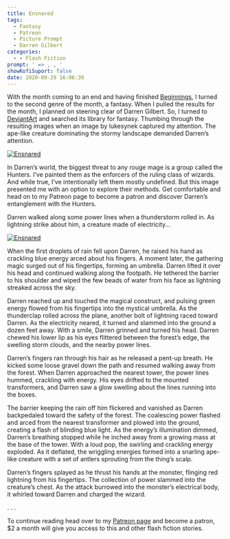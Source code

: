 ```yaml
---
title: Ensnared
tags:
  - Fantasy
  - Patreon
  - Picture Prompt
  - Darren Gilbert
categories:
  - - Flash Fiction
prompt: ' => , , '
showKofiSuport: false
date: 2020-09-29 16:06:39
---
```


With the month coming to an end and having finished [Beginnings](/archives/2020/09/28/beginnings), I turned to the second genre of the month, a fantasy. When I pulled the results for the month, I planned on steering clear of Darren Gilbert. So, I turned to [DeviantArt](https://www.deviantart.com/) and searched its library for fantasy. Thumbing through the resulting images when an image by lukesynek captured my attention. The ape-like creature dominating the stormy landscape demanded Darren’s attention.<!-- more -->

<div class="center">

[![Ensnared](https://images-wixmp-ed30a86b8c4ca887773594c2.wixmp.com/f/070a47e7-a1ed-45ac-8844-c1fc1cf09727/de56ccj-dbce7af9-7be3-4a3b-b68d-30d95d219b02.jpg/v1/fill/w_1280,h_610,q_75,strp/high_voltage_by_lukesynek_de56ccj-fullview.jpg?token=eyJ0eXAiOiJKV1QiLCJhbGciOiJIUzI1NiJ9.eyJzdWIiOiJ1cm46YXBwOiIsImlzcyI6InVybjphcHA6Iiwib2JqIjpbW3siaGVpZ2h0IjoiPD02MTAiLCJwYXRoIjoiXC9mXC8wNzBhNDdlNy1hMWVkLTQ1YWMtODg0NC1jMWZjMWNmMDk3MjdcL2RlNTZjY2otZGJjZTdhZjktN2JlMy00YTNiLWI2OGQtMzBkOTVkMjE5YjAyLmpwZyIsIndpZHRoIjoiPD0xMjgwIn1dXSwiYXVkIjpbInVybjpzZXJ2aWNlOmltYWdlLm9wZXJhdGlvbnMiXX0.sXm-TK_w1dQJNe787jsSNBocOMOzREJ_12AUkNH0Xb0 "High Voltage by lukesynek")](https://www.deviantart.com/lukesynek/art/High-Voltage-855220483)

</div>

In Darren’s world, the biggest threat to any rouge mage is a group called the Hunters. I’ve painted them as the enforcers of the ruling class of wizards. And while true, I’ve intentionally left them mostly undefined. But this image presented me with an option to explore their methods. Get comfortable and head on to my Patreon page to become a patron and discover Darren’s entanglement with the Hunters.

Darren walked along some power lines when a thunderstorm rolled in. As lightning strike about him, a creature made of electricity…

<div class="center">

[![Ensnared](/images/patreon-flash-fiction/2020/ensnared.png "Ensnared")](https://www.patreon.com/posts/42094847)

</div>

When the first droplets of rain fell upon Darren, he raised his hand as crackling blue energy arced about his fingers. A moment later, the gathering magic surged out of his fingertips, forming an umbrella. Darren lifted it over his head and continued walking along the footpath. He tethered the barrier to his shoulder and wiped the few beads of water from his face as lightning streaked across the sky.

Darren reached up and touched the magical construct, and pulsing green energy flowed from his fingertips into the mystical umbrella. As the thunderclap rolled across the plane, another bolt of lightning raced toward Darren. As the electricity neared, it turned and slammed into the ground a dozen feet away. With a smile, Darren grinned and turned his head. Darren chewed his lower lip as his eyes flittered between the forest’s edge, the swelling storm clouds, and the nearby power lines.

Darren’s fingers ran through his hair as he released a pent-up breath. He kicked some loose gravel down the path and resumed walking away from the forest. When Darren approached the nearest tower, the power lines hummed, crackling with energy. His eyes drifted to the mounted transformers, and Darren saw a glow swelling about the lines running into the boxes.

The barrier keeping the rain off him flickered and vanished as Darren backpedaled toward the safety of the forest. The coalescing power flashed and arced from the nearest transformer and plowed into the ground, creating a flash of blinding blue light. As the energy’s illumination dimmed, Darren’s breathing stopped while he inched away from a growing mass at the base of the tower. With a loud pop, the swirling and crackling energy exploded. As it deflated, the wriggling energies formed into a snarling ape-like creature with a set of antlers sprouting from the thing’s scalp.

Darren’s fingers splayed as he thrust his hands at the monster, flinging red lightning from his fingertips. The collection of power slammed into the creature’s chest. As the attack burrowed into the monster’s electrical body, it whirled toward Darren and charged the wizard.

<div class="center story-ellipses">
.
.
.
</div>

<div>

To continue reading head over to my [Patreon page](https://www.patreon.com/posts/42094847) and become a patron, $2 a month will give you access to this and other flash fiction stories.

</div>